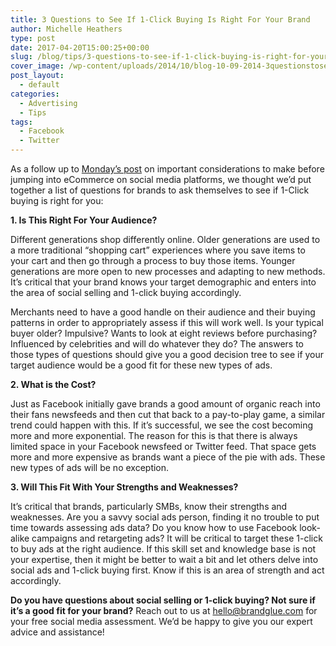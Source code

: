 ```yaml
---
title: 3 Questions to See If 1-Click Buying Is Right For Your Brand
author: Michelle Heathers
type: post
date: 2017-04-20T15:00:25+00:00
slug: /blog/tips/3-questions-to-see-if-1-click-buying-is-right-for-your-brand
cover_image: /wp-content/uploads/2014/10/blog-10-09-2014-3questionstoseeif1clickbuyingisrightforyourbrand.jpg
post_layout:
  - default
categories:
  - Advertising
  - Tips
tags:
  - Facebook
  - Twitter
---
```


As a follow up to <a title="4 Important Considerations to Make Before Jumping Into eCommerce on Social Media" href="/blog/social-media-tips/4-important-considerations-to-make-before-jumping-into-ecommerce-on-social-media" target="_blank" rel="noopener">Monday’s post</a> on important considerations to make before jumping into eCommerce on social media platforms, we thought we’d put together a list of questions for brands to ask themselves to see if 1-Click buying is right for you:

**1. Is This Right For Your Audience?**

Different generations shop differently online. Older generations are used to a more traditional &#8220;shopping cart&#8221; experiences where you save items to your cart and then go through a process to buy those items. Younger generations are more open to new processes and adapting to new methods. It’s critical that your brand knows your target demographic and enters into the area of social selling and 1-click buying accordingly.

Merchants need to have a good handle on their audience and their buying patterns in order to appropriately assess if this will work well. Is your typical buyer older? Impulsive? Wants to look at eight reviews before purchasing? Influenced by celebrities and will do whatever they do? The answers to those types of questions should give you a good decision tree to see if your target audience would be a good fit for these new types of ads.

**2. What is the Cost?**

Just as Facebook initially gave brands a good amount of organic reach into their fans newsfeeds and then cut that back to a pay-to-play game, a similar trend could happen with this. If it&#8217;s successful, we see the cost becoming more and more exponential. The reason for this is that there is always limited space in your Facebook newsfeed or Twitter feed. That space gets more and more expensive as brands want a piece of the pie with ads. These new types of ads will be no exception.

**3. Will This Fit With Your Strengths and Weaknesses?**

It’s critical that brands, particularly SMBs, know their strengths and weaknesses. Are you a savvy social ads person, finding it no trouble to put time towards assessing ads data? Do you know how to use Facebook look-alike campaigns and retargeting ads? It will be critical to target these 1-click to buy ads at the right audience. If this skill set and knowledge base is not your expertise, then it might be better to wait a bit and let others delve into social ads and 1-click buying first. Know if this is an area of strength and act accordingly.

**Do you have questions about social selling or 1-click buying? Not sure if it’s a good fit for your brand?** Reach out to us at <a href="hello@brandglue.com" target="_blank" rel="noopener">hello@brandglue.com</a> for your free social media assessment. We’d be happy to give you our expert advice and assistance!
